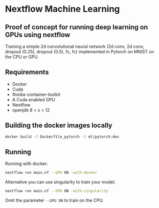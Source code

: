 # Nextflow Machine Learning

## Proof of concept for running deep learning on GPUs using nextflow

Training a simple 2d convolutional neural network (2d conv, 2d conv, dropout (0.25), dropout (0.5), fc, fc) implemented in Pytorch on MNIST on the CPU or GPU.

## Requirements

* Docker
* Cuda
* Nvidia-container-toolkit
* A Cuda enabled GPU
* Nextflow
* openjdk 8 < x < 12

## Building the docker images locally

```bash
docker build -f Dockerfile_pytorch -t ml/pytorch:dev
```

## Running

Running with docker:
```bash
nextflow run main.nf --GPU ON -with-docker
```

Alternative you can use singularity to train your model:
```bash
nextflow run main.nf --GPU ON -with-singularity
```

Omit the parameter `--GPU ON` to train on the CPU.
